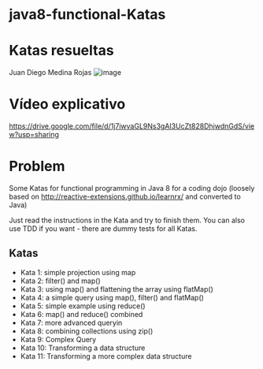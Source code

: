java8-functional-Katas
======================

# Katas resueltas
Juan Diego Medina Rojas
![image](https://user-images.githubusercontent.com/59657015/170413965-27141efb-e36e-4b62-b7b8-3860e475005e.png)

# Vídeo explicativo
https://drive.google.com/file/d/1j7iwvaGL9Ns3gAI3UcZt828DhjwdnGdS/view?usp=sharing


# Problem

Some Katas for functional programming in Java 8 for a coding dojo (loosely based on http://reactive-extensions.github.io/learnrx/ and converted to Java)

Just read the instructions in the Kata and try to finish them. You can also use TDD if you want - there are dummy tests for all Katas.

Katas
-----

* Kata 1: simple projection using map
* Kata 2: filter() and map()
* Kata 3: using map() and flattening the array using flatMap()
* Kata 4: a simple query using map(), filter() and flatMap()
* Kata 5: simple example using reduce()
* Kata 6: map() and reduce() combined
* Kata 7: more advanced queryin
* Kata 8: combining collections using zip()
* Kata 9: Complex Query
* Kata 10: Transforming a data structure
* Kata 11: Transforming a more complex data structure
